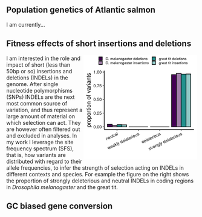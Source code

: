 ## Population genetics of Atlantic salmon

I am currently...


## Fitness effects of short insertions and deletions

<img align="right" src="dfe_plot.png" width=300 height="275">

I am interested in the role and impact of short (less than 50bp or so) insertions and deletions (INDELs) in the genome. 
After single nucleotide polymorphisms (SNPs) INDELs are the next most common source of variation, and thus represent a 
large amount of material on which selection can act. They are however often filtered out and excluded in analyses. 
In my work I leverage the site frequency spectrum (SFS), that is, how variants are distributed with regard to their 
allele frequencies, to infer the strength of selection acting on INDELs in different contexts and species. For example 
the figure on the right shows the proportion of strongly deleterious and neutral INDELs in coding regions in 
*Drosophila melanogaster* and the great tit.


## GC biased gene conversion